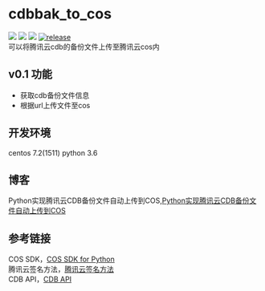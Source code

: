 # cdbbak_to_cos
<img src="https://travis-ci.org/guohongze/adminset.svg?branch=master"></img> 
<img src="https://img.shields.io/pypi/pyversions/requests.svg?branch=master"></img> 
<img src="https://img.shields.io/hexpm/l/plug.svg"></img>
[![release](https://img.shields.io/github/release/guohongze/adminset.svg)](https://github.com/redhatxl/cdbbak_to_cos)
<br>
可以将腾讯云cdb的备份文件上传至腾讯云cos内<br>

## v0.1 功能
* 获取cdb备份文件信息
* 根据url上传文件至cos

## 开发环境
centos 7.2(1511) python 3.6<br>

## 博客
Python实现腾讯云CDB备份文件自动上传到COS,<a href="http://blog.51cto.com/kaliarch/2144052">Python实现腾讯云CDB备份文件自动上传到COS</a><br>

## 参考链接
COS SDK，<a href="https://cloud.tencent.com/document/product/436/12269">COS SDK for Python</a><br>
腾讯云签名方法，<a href="https://cloud.tencent.com/document/product/236/1738">腾讯云签名方法</a><br>
CDB API，<a href="https://cloud.tencent.com/document/api/236/4691">CDB API</a>
